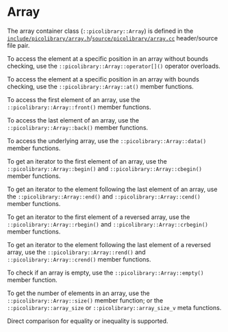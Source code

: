 # Array
The array container class (`::picolibrary::Array`) is defined in the
[`include/picolibrary/array.h`](https://github.com/apcountryman/picolibrary/blob/main/include/picolibrary/array.h)/[`source/picolibrary/array.cc`](https://github.com/apcountryman/picolibrary/blob/main/source/picolibrary/array.cc)
header/source file pair.

To access the element at a specific position in an array without bounds checking, use the
`::picolibrary::Array::operator[]()` operator overloads.

To access the element at a specific position in an array with bounds checking, use the
`::picolibrary::Array::at()` member functions.

To access the first element of an array, use the `::picolibrary::Array::front()` member
functions.

To access the last element of an array, use the `::picolibrary::Array::back()` member
functions.

To access the underlying array, use the `::picolibrary::Array::data()` member functions.

To get an iterator to the first element of an array, use the
`::picolibrary::Array::begin()` and `::picolibrary::Array::cbegin()` member functions.

To get an iterator to the element following the last element of an array, use the
`::picolibrary::Array::end()` and `::picolibrary::Array::cend()` member functions.

To get an iterator to the first element of a reversed array, use the
`::picolibrary::Array::rbegin()` and `::picolibrary::Array::crbegin()` member functions.

To get an iterator to the element following the last element of a reversed array, use the
`::picolibrary::Array::rend()` and `::picolibrary::Array::crend()` member functions.

To check if an array is empty, use the `::picolibrary::Array::empty()` member function.

To get the number of elements in an array, use the `::picolibrary::Array::size()` member
function; or the `::picolibrary::array_size` or `::picolibrary::array_size_v` meta
functions.

Direct comparison for equality or inequality is supported.
